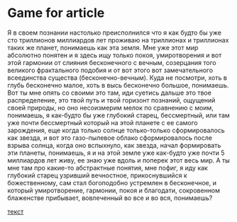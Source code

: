 # Game for article

<a name="твоё_название"></a> 

Я в своем познании настолько преисполнился что я как будто бы уже сто триллионов миллиардов лет проживаю на триллионах и триллионах таких же планет, понимаешь как эта земля. Мне уже этот мир абсолютно понятен и я здесь ищу только покоя, умиротворения и вот этой гармонии от слияния бесконечного с вечным, созерцания того великого фрактального подобия и от вот этого вот замечательного всеединства существа (бесконечно-вечным). Куда не посмотри, хоть в глубь бесконечно малое, хоть в высь бесконечно большое, понимаешь. Вот ты мне опять со своими это там, иди суетись дальше это твое распределение, это твой путь и твой горизонт познаний, ощущений своей природы, но оно несоизмерим мелок по сравнению с моим, понимаешь, я как-будто бы уже глубокий старец, бессмертный, или там уже почти бессмертный который на этой планете с ее самого зарождения, еще когда только солнце только-только сформировалось как звезда, и вот это газо-пылевое облако сформировалось после взрыва солнца, когда оно вспыхнуло, как звезда, начал формировать эти планеты, понимаешь, я и на этой земле уже как-будто уже почти 5 миллиардов лет живу, ее знаю уже вдоль и поперек этот весь мир. А ты мне там про какие-то абстрактные понятия, мне пофиг, я иду как глубокий старец узривший вечностное, прикоснувшийся к божественному, сам стал богоподобно устремлен в бесконечное, и который умиротворение, гармонии, покоя и благодати, сокровенном блаженстве прибывает, вовлеченный во все и во вся, понимаешь?

[текст](#твоё_название)
